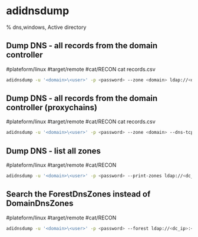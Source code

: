 # adidnsdump

% dns,windows, Active directory

## Dump DNS - all records from the domain controller
#plateform/linux #target/remote #cat/RECON
cat records.csv
```bash
adidnsdump -u '<domain>\<user>' -p <password> --zone <domain> ldap://<dc_ip>:<port|389> -r
```

## Dump DNS - all records from the domain controller (proxychains)
#plateform/linux #target/remote #cat/RECON
cat records.csv
```bash
adidnsdump -u '<domain>\<user>' -p <password> --zone <domain> --dns-tcp ldap://<dc_ip>:<port|389> -r
```

## Dump DNS - list all zones
#plateform/linux #target/remote #cat/RECON
```bash
adidnsdump -u '<domain>\<user>' -p <password> --print-zones ldap://<dc_ip>:<port|389> -r
```

## Search the ForestDnsZones instead of DomainDnsZones
#plateform/linux #target/remote #cat/RECON
```bash
adidnsdump -u '<domain>\<user>' -p <password> --forest ldap://<dc_ip>:<port|389> -r
```